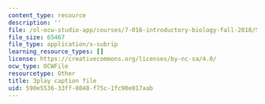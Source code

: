 ```yaml
---
content_type: resource
description: ''
file: /ol-ocw-studio-app/courses/7-016-introductory-biology-fall-2018/590e553633ff8048f75c1fc90e017aab_7afYLl70cO0.srt
file_size: 65467
file_type: application/x-subrip
learning_resource_types: []
license: https://creativecommons.org/licenses/by-nc-sa/4.0/
ocw_type: OCWFile
resourcetype: Other
title: 3play caption file
uid: 590e5536-33ff-8048-f75c-1fc90e017aab
---
```

